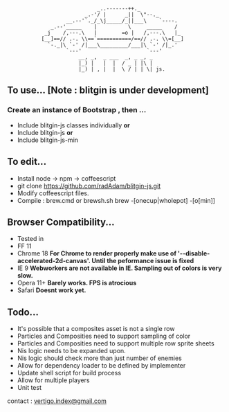 
                                 _..-------++._
                             _.-'/ |      _||  \"--._
                       __.--'`._/_\j_____/_||___\    `----.
                  _.--'_____    |          \     _____    /
                _j    /,---.\   |        =o |   /,---.\   |_
               [__]==// .-. \\==`===========/==// .-. \\=[__]
                 `-._|\ `-' /|___\_________/___|\ `-' /|_.'  
                       `---'                     `---'
					       __, _,  _ ___  _, _ _, _ 
						   |_) |   |  |  / _ | |\ | 
						   |_) | , |  |  \ / | | \| js.

## To use... [Note : blitgin is under development]
### Create an instance of Bootstrap , then ...
- Include blitgin-js classes individually
**or**
- Include blitgin-js
**or**
- Include blitgin-js-min

## To edit...
- Install node -> npm -> coffeescript
- git clone https://github.com/radAdam/blitgin-js.git
- Modify coffeescript files.
- Compile : brew.cmd or brewsh.sh brew -[onecup|wholepot] -[o[min]]

## Browser Compatibility...
- Tested in 
 - FF 11
 - Chrome 18 **For Chrome to render properly make use of '--disable-accelerated-2d-canvas'. Until the peformance issue is fixed**
 - IE 9 **Webworkers are not available in IE. Sampling out of colors is very slow.**
 - Opera 11+ **Barely works. FPS is atrocious**
 - Safari **Doesnt work yet.**

## Todo...
- It's possible that a composites asset is not a single row
- Particles and Composities need to support sampling of color
- Particles and Composities need to support multiple row sprite sheets
- Nis logic needs to be expanded upon.
- Nis logic should check more than just number of enemies
- Allow for dependency loader to be defined by implementer
- Update shell script for build process
- Allow for multiple players
- Unit test

contact : vertigo.index@gmail.com
